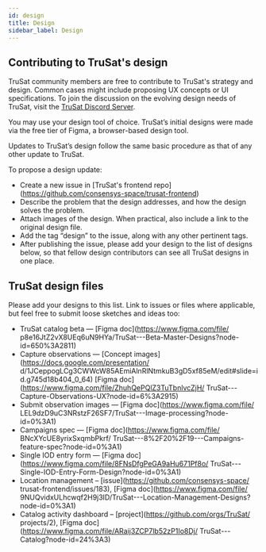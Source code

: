 ```yaml
---
id: design
title: Design
sidebar_label: Design
---
```


## Contributing to TruSat's design
TruSat community members are free to contribute to TruSat's strategy and 
design. Common cases might include proposing UX concepts or UI specifications. 
To join the discussion on the evolving design needs of TruSat, visit the 
[TruSat Discord Server](https://discord.gg/SC76Wph).

You may use your design tool of choice. TruSat’s initial designs were made via 
the free tier of Figma, a browser-based design tool.

Updates to TruSat’s design follow the same basic procedure as that of any other 
update to TruSat.

To propose a design update:
- Create a new issue in [TruSat's frontend repo]
(https://github.com/consensys-space/trusat-frontend) 
- Describe the problem that the design addresses, and how the design solves the 
problem.
- Attach images of the design. When practical, also include a link to the 
original design file. 
- Add the tag “design” to the issue, along with any other pertinent tags.
- After publishing the issue, please add your design to the list of designs 
below, so that fellow design contributors can see all TruSat designs in one 
place.

## TruSat design files
Please add your designs to this list. Link to issues or files where applicable, 
but feel free to submit loose sketches and ideas too:
- TruSat catalog beta — [Figma doc](https://www.figma.com/file/
p8e16JtZ2vX8UEq6uN9HYa/TruSat---Beta-Master-Designs?node-id=650%3A2811)
- Capture observations — [Concept images](https://docs.google.com/presentation/
d/1JCeppogLCg3CWWcW85AEmiAlnRlNtmkuB3gD5xf85eM/edit#slide=id.g745d18b404_0_64)
[Figma doc](https://www.figma.com/file/ZhuhQePQlZ3TuTbnlvcZjH/
TruSat---Capture-Observations-UX?node-id=6%3A2915)
- Submit observation images — [Figma doc](https://www.figma.com/file/
LEL9dzD9uC3NRstzF26SF7/TruSat---Image-processing?node-id=0%3A1)
- Campaigns spec — [Figma doc](https://www.figma.com/file/
BNcXYcUE8yrixSxqmbPkrf/
TruSat---8%2F20%2F19---Campaigns-feature-spec?node-id=0%3A1)
- Single IOD entry form — [Figma doc]
(https://www.figma.com/file/8FNsDfgPeGA9aHu671Pf8o/
TruSat---Single-IOD-Entry-Form-Design?node-id=0%3A1)
- Location management – [issue](https://github.com/consensys-space/
trusat-frontend/issues/183), [Figma doc](https://www.figma.com/file/
9NUQvidxULhcwqf2H9j3ID/TruSat---Location-Management-Designs?node-id=0%3A1)
- Catalog activity dashboard – [project](https://github.com/orgs/TruSat/
projects/2), [Figma doc](https://www.figma.com/file/ARaij3ZCP7lb52zP1Io8Dj/
TruSat---Catalog?node-id=24%3A3)
